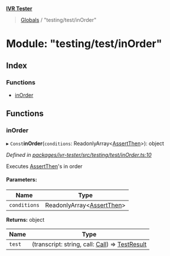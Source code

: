 **[IVR Tester](../README.md)**

> [Globals](../README.md) / "testing/test/inOrder"

# Module: "testing/test/inOrder"

## Index

### Functions

* [inOrder](_testing_test_inorder_.md#inorder)

## Functions

### inOrder

▸ `Const`**inOrder**(`conditions`: ReadonlyArray\<[AssertThen](../interfaces/_testing_test_conditions_assertthen_.assertthen.md)>): object

*Defined in [packages/ivr-tester/src/testing/test/inOrder.ts:10](https://github.com/SketchingDev/ivr-tester/blob/2e93db6/packages/ivr-tester/src/testing/test/inOrder.ts#L10)*

Executes [AssertThen](../interfaces/_testing_test_conditions_assertthen_.assertthen.md)'s in order

#### Parameters:

Name | Type |
------ | ------ |
`conditions` | ReadonlyArray\<[AssertThen](../interfaces/_testing_test_conditions_assertthen_.assertthen.md)> |

**Returns:** object

Name | Type |
------ | ------ |
`test` | (transcript: string, call: [Call](../interfaces/_call_call_.call.md)) => [TestResult](../interfaces/_testing_test_testinstanceclass_.testresult.md) |
